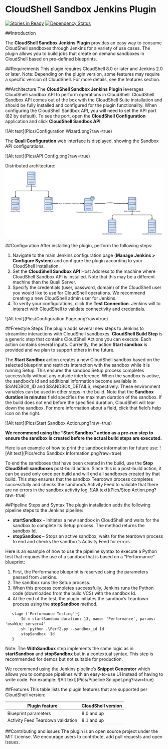 # CloudShell Sandbox Jenkins Plugin

[![Stories in Ready](https://badge.waffle.io/QualiSystems/Sandbox-Jenkins-Plugin.svg?label=ready&title=Ready)](http://waffle.io/QualiSystems/Sandbox-Jenkins-Plugin)
[![Dependency Status](https://dependencyci.com/github/QualiSystems/Sandbox-Jenkins-Plugin/badge)](https://dependencyci.com/github/QualiSystems/Sandbox-Jenkins-Plugin)

##Introduction

The **CloudShell Sandbox Jenkins Plugin** provides an easy way to consume CloudShell sandboxes through Jenkins for a variety of use cases. The plugin allows you to build jobs that create on demand sandboxes in CloudShell based on pre-defined blueprints.


##Requirements
This plugin requires CloudShell 8.0 or later and Jenkins 2.0 or later. 
Note: Depending on the plugin version, some features may require a specific version of CloudShell. For more details, see the features section.


##Architecture
The **CloudShell Sandbox Jenkins Plugin** leverages CloudShell sandbox API to perform operations in CloudShell. CloudShell Sandbox API comes out of the box with the CloudShell Suite installation and should be fully installed and configured for the plugin functionality.
When configuring the CloudShell Sandbox API, you will need to set the API port (82 by default). To see the port, open the **CloudShell Configuration** application and click **CloudShell Sandbox API**. 

![Alt text](Pics/Configuration Wizard.png?raw=true)

The **Quali Configuration** web interface is displayed, showing the Sandbox API configurations.

![Alt text](Pics/API Config.png?raw=true)

Distributed architecture:
![Alt text](Pics/Jenkinspluginarchitecture.jpg?raw=true)

##Configuration
After installing the plugin, perform the following steps:

1.	Navigate to the main Jenkins configuration page (**Manage Jenkins > Configure System**) and configure the plugin according to your CloudShell installation.
2.	Set the **CloudShell Sandbox API** Host Address to the machine where CloudShell Sandbox API is installed.
    Note that this may be a different machine than the Quali Server.
3.	Specify the credentials (user, password, domain) of the CloudShell user you would like to use for CloudShell operations.
We recommend creating a new CloudShell admin user for Jenkins.
4.	To verify your configurations, click the **Test Connection**. Jenkins will to interact with CloudShell to validate connectivity and credentials.

![Alt text](Pics/Configuration Page.png?raw=true)

##Freestyle Steps
The plugin adds several new steps to Jenkins to streamline interactions with CloudShell sandboxes.
**CloudShell Build Step** is a generic step that contains CloudShell Actions you can execute. Each action contains several inputs. Currently, the action **Start sandbox** is provided and we plan to support others in the future.

The **Start Sandbox** action creates a new CloudShell sandbox based on the selected blueprint and restricts interaction with the sandbox while it is running Setup. This ensures the sandbox Setup process completes successfully without any outside interference. When the sandbox is active, the sandbox’s Id and additional information become available in $SANDBOX_ID and $SANDBOX_DETAILS, respectively. These environment variables can be used in other steps in the build.
Note that the **Sandbox duration in minutes** field specifies the maximum duration of the sandbox. If the build does not end before the specified duration, CloudShell will tear down the sandbox.
For more information about a field, click that field’s help icon on the right.

![Alt text](Pics/Start Sandbox Action.png?raw=true)

**We recommend using the “Start Sandbox” action as a pre-run step to ensure the sandbox is created before the actual build steps are executed.**

Here is an example of how to print the sandbox information for future use:
![Alt text](Pics/echo Sandbox Information.png?raw=true)

To end the sandboxes that have been created in the build, use the **Stop CloudShell sandboxes** post-build action. Since this is a post-build action, it can be used only once per build and will end all sandboxes created by that build. This step ensures that the sandbox Teardown process completes successfully and checks the sandbox’s Activity Feed to validate that there are no errors in the sandbox activity log.
![Alt text](Pics/Stop Action.png?raw=true)

##Pipeline Steps and Syntax
The plugin installation adds the following pipeline steps to the Jenkins pipeline: 
  * **startSandbox** – Initiates a new sandbox in CloudShell and waits for the sandbox to complete its Setup process. The method returns the sandbox Id.
  * **stopSandbox** – Stops an active sandbox, waits for the teardown process to end and checks the sandbox’s Activity Feed for errors.
  
Here is an example of how to use the pipeline syntax to execute a Python test that requires the use of a sandbox that is based on a “Performance” blueprint: 
1.	First, the Performance blueprint is reserved using the parameters passed from Jenkins.
2.	The sandbox runs the Setup process.
3.	When this process completes successfully, Jenkins runs the Python code (downloaded from the build VCS) with the sandbox Id. 
4.	At the end of the test, the plugin initiates the sandbox’s Teardown process using the **stopSandbox** method.
 
 ```
    stage ('Performance Testing'){
        Id = startSandbox duration: 13, name: 'Performance', params: 'os=Win; server=4'
        sh 'python .\Perf2.py --sandbox_id Id'
        stopSandbox  Id
    }
 ```

Note: The **WithSandbox** step implements the same logic as in **startSandbox** and **stopSandbox** but in a contextual syntax. This step is recommended for demos but not suitable for production.

We recommend using the Jenkins pipeline’s **Snippet Generator** which allows you to compose pipelines with an easy-to-use UI instead of having to write code. For example:
![Alt text](Pics/Pipeline Snippet.png?raw=true)

##Features
This table lists the plugin features that are supported per CloudShell version:

Plugin feature | CloudShell version
--- | ---
Blueprint parameters | 8.0 and up
Activity Feed Teardown validation | 8.1 and up


##Contributing and issues
The plugin is an open source project under the MIT License. We encourage users to contribute, add pull requests and open issues.